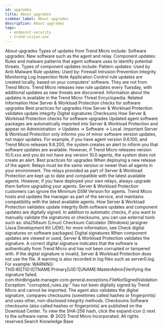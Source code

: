 ```yaml
---
id: upgrades
title: About upgrades
sidebar_label: About upgrades
description: About upgrades
tags:
  - endpoint-security
  - trend-vision-one
---
```


 About upgrades Types of updates from Trend Micro include: Software upgrades: New software such as the agent and relay. Component updates: Rules and malware patterns that agent software uses to identify potential threats. Types of component updates include: Pattern updates: Used by Anti-Malware Rule updates: Used by: Firewall Intrusion Prevention Integrity Monitoring Log Inspection Note Application Control rule updates are created locally, based on your computers' software. They are not from Trend Micro. Trend Micro releases new rule updates every Tuesday, with additional updates as new threats are discovered. Information about the updates is available in the Trend Micro Threat Encyclopedia. Related information How Server & Workload Protection checks for software upgrades Best practices for upgrades How Server & Workload Protection validates update integrity Digital signatures Checksums How Server & Workload Protection checks for software upgrades Updated agent software packages are automatically imported into Server & Workload Protection and appear on Administration → Updates → Software → Local. Important Server & Workload Protection only informs you of minor software version updates, not major updates. For example, if you have agent version 9.6.100, and Trend Micro releases 9.6.200, the system creates an alert to inform you that software updates are available. However, if Trend Micro releases version 10.0.xxx and you do not have any version 10.0 agents, the system does not create an alert. Best practices for upgrades When deploying a new release of the agent: Relays must be the same version or newer than all agents in your environment. The relays provided as part of Server & Workload Protection are kept up to date and compatible with the latest available agents. However, if you have deployed your own relays, always upgrade them before upgrading your agents. Server & Workload Protection customers can ignore the Minimum DSM Version for agents. Trend Micro hosts and updates the manager as part of the service, and maintains compatibility with the latest available agents. How Server & Workload Protection validates update integrity Both software updates and component updates are digitally signed. In addition to automatic checks, if you want to manually validate the signatures or checksums, you can use external tools such as: sha256sum (Linux) Checksum Calculator (Windows) jarsigner (Java Development Kit (JDK); for more information, see Check digital signatures on software packages) Digital signatures When component updates are viewed or used, Server & Workload Protection validates the signature. A correct digital signature indicates that the software is authentically from Trend Micro and has not been corrupted or tampered with. If the digital signature is invalid, Server & Workload Protection does not use the file. A warning is also recorded in log files such as server0.log. For example: WARNING: ThID:85|TID:0|TNAME:Primary|UID:1|UNAME:MasterAdmin|Verifying the signature failed. com.thirdbrigade.manager.core.general.exceptions.FileNotSignedValidationException: "corrupted_rules.zip." has not been digitally signed by Trend Micro and cannot be imported. The agent also validates the digital signature, compares checksums (sometimes called hashes or fingerprints) and uses other, non-disclosed integrity methods. Checksums Software checksums (also called hashes or fingerprints) are published on the Download Center. To view the SHA-256 hash, click the expand icon () next to the software name. © 2025 Trend Micro Incorporated. All rights reserved.Search Knowledge Base